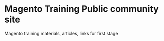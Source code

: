 # Magento Training Public community site
Magento training materials, articles, links for first stage
